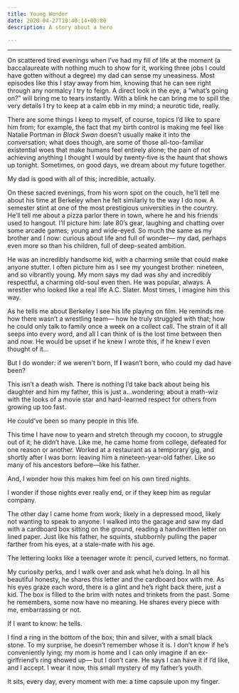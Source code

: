 ```yaml
---
title: Young Wonder
date: 2020-04-27T19:40:14+00:00
description: A story about a hero

---
```

***

On scattered tired evenings when I’ve had my fill of life at the moment (a baccalaureate with nothing much to show for it, working three jobs I could have gotten without a degree) my dad can sense my uneasiness. Most episodes like this I stay away from him, knowing that he can see right through any normalcy I try to feign. A direct look in the eye, a “what’s going on?” will bring me to tears instantly. With a blink he can bring me to spill the very details I try to keep at a calm ebb in my mind; a neurotic tide, really.

There are some things I keep to myself, of course, topics I’d like to spare him from; for example, the fact that my birth control is making me feel like Natalie Portman in _Black Swan_ doesn’t usually make it into the conversation; what does though, are some of those all-too-familiar existential woes that make humans feel entirely alone; the pain of not achieving anything I thought I would by twenty-five is the haunt that shows up tonight. Sometimes, on good days, we dream about my future together.

My dad is good with all of this; incredible, actually.

On these sacred evenings, from his worn spot on the couch, he’ll tell me about his time at Berkeley when he felt similarly to the way I do now. A semester stint at one of the most prestigious universities in the country. He’ll tell me about a pizza parlor there in town, where he and his friends used to hangout. I’ll picture him: late 80’s gear, laughing and chatting over some arcade games; young and wide-eyed. So much the same as my brother and I now: curious about life and full of wonder— my dad, perhaps even more so than his children, full of deep-seated ambition.

He was an incredibly handsome kid, with a charming smile that could make anyone stutter. I often picture him as I see my youngest brother: nineteen, and so vibrantly young. My mom says my dad was shy and incredibly respectful, a charming old-soul even then. He was popular, always. A wrestler who looked like a real life A.C. Slater. Most times, I imagine him this way.

As he tells me about Berkeley I see his life playing on film. He reminds me how there wasn’t a wrestling team— how he truly struggled with that; how he could only talk to family once a week on a collect call. The strain of it all seeps into every word, and all I can think of is the lost time between then and now. He would be upset if he knew I wrote this, if he knew I even thought of it…

But I do wonder: if we weren’t born, If **I** wasn’t born, who could my dad have been?

This isn’t a death wish. There is nothing I’d take back about being his daughter and him my father, this is just a...wondering; about a math-wiz with the looks of a movie star and hard-learned respect for others from growing up too fast.

He could’ve been so many people in this life.

This time I have now to yearn and stretch through my cocoon, to struggle out of it; he didn’t have. Like me, he came home from college, defeated for one reason or another. Worked at a restaurant as a temporary gig, and shortly after I was born: leaving him a nineteen-year-old father. Like so many of his ancestors before—like his father.

And, I wonder how this makes him feel on his own tired nights.

I wonder if those nights ever really end, or if they keep him as regular company.

The other day I came home from work; likely in a depressed mood, likely not wanting to speak to anyone. I walked into the garage and saw my dad with a cardboard box sitting on the ground, reading a handwritten letter on lined paper. Just like his father, he squints, stubbornly pulling the paper farther from his eyes, at a stale-mate with his age.

The lettering looks like a teenager wrote it: pencil, curved letters, no format.

My curiosity perks, and I walk over and ask what he’s doing. In all his beautiful honesty, he shares this letter and the cardboard box with me. As his eyes graze each word, there is a glint and he’s right back there, just a kid. The box is filled to the brim with notes and trinkets from the past. Some he remembers, some now have no meaning. He shares every piece with me, embarrassing or not.

If I want to know: he tells.

I find a ring in the bottom of the box; thin and silver, with a small black stone. To my surprise, he doesn’t remember whose it is. I don’t know if he’s conveniently lying; my mom is home and I can only imagine if an ex-girlfriend’s ring showed up— but I don’t care. He says I can have it if I’d like, and I accept. I wear it now, this small mystery of my father’s youth.

It sits, every day, every moment with me: a time capsule upon my finger.